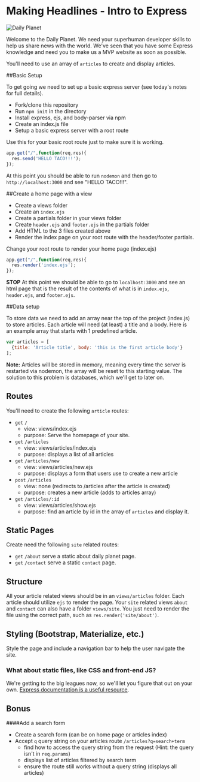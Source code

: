 # Making Headlines - Intro to Express

![Daily Planet](http://blogs.smithsonianmag.com/design/files/2013/06/first-daily-planet1.jpg)

Welcome to the Daily Planet. We need your superhuman developer skills to help us share news with the world. We've seen that you have some Express knowledge and need you to make us a MVP website as soon as possible.

You'll need to use an array of `articles` to create and display articles.

##Basic Setup

To get going we need to set up a basic express server (see today's notes for full details).

* Fork/clone this repository
* Run `npm init` in the directory
* Install express, ejs, and body-parser via npm
* Create an index.js file
* Setup a basic express server with a root route

Use this for your basic root route just to make sure it is working.

```js
app.get("/",function(req,res){
  res.send('HELLO TACO!!!');
});
```

At this point you should be able to run `nodemon` and then go to `http://localhost:3000` and see "HELLO TACO!!!".

##Create a home page with a view

* Create a views folder
* Create an `index.ejs`
* Create a partials folder in your views folder
* Create `header.ejs` and `footer.ejs` in the partials folder
* Add HTML to the 3 files created above
* Render the index page on your root route with the header/footer partials.

Change your root route to render your home page (index.ejs)

```js
app.get("/",function(req,res){
  res.render('index.ejs');
});
```

**STOP** At this point we should be able to go to `localhost:3000` and see an html page that is the result of the contents of what is in `index.ejs`, `header.ejs`, and `footer.ejs`.

##Data setup

To store data we need to add an array near the top of the project (index.js) to store articles. Each article will need (at least) a title and a body. Here is an example array that starts with 1 predefined article.

```javascript
var articles = [
  {title: 'Article title', body: 'this is the first article body'}
];
```

**Note:** Articles will be stored in memory, meaning every time the server is restarted via nodemon, the array will be reset to this starting value. The solution to this problem is databases, which we'll get to later on.

## Routes

You'll need to create the following `article` routes:

* `get` `/`
    * view: views/index.ejs
    * purpose: Serve the homepage of your site.
* `get` `/articles`
    * view: views/articles/index.ejs
    * purpose: displays a list of all articles
* `get` `/articles/new`
    * view: views/articles/new.ejs
    * purpose: displays a form that users use to create a new article
* `post` `/articles`
    * view: none (redirects to /articles after the article is created)
    * purpose: creates a new article (adds to articles array)
* `get` `/articles/:id`
    * view: views/articles/show.ejs
    * purpose: find an article by id in the array of `articles` and display it.

## Static Pages
Create need the following `site` related routes:

* `get` `/about` serve a static about daily planet page.
* `get` `/contact` serve a static `contact` page.

## Structure

All your article related views should be in an `views/articles` folder. Each article should utilize `ejs` to render the page. Your `site` related views `about` and `contact` can also have a folder `views/site`. You just need to render the file using the correct path, such as `res.render('site/about')`.


## Styling (Bootstrap, Materialize, etc.)

Style the page and include a navigation bar to help the user navigate the site.

### What about static files, like CSS and front-end JS?

We're getting to the big leagues now, so we'll let you figure that out on your own. [Express documentation is a useful resource](http://expressjs.com/starter/static-files.html).


## Bonus

####Add a search form

* Create a search form (can be on home page or articles index)
* Accept `q` query string on your articles route `/articles?q=search+term`
    * find how to access the query string from the request (Hint: the query isn't in `req.params`)
    * displays list of articles filtered by search term
    * ensure the route still works without a query string (displays all articles)


